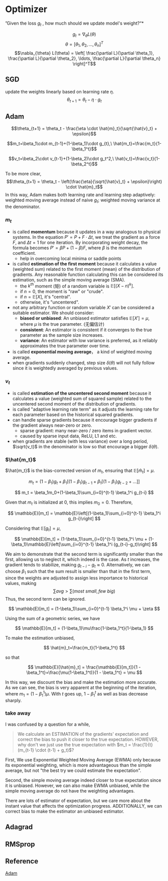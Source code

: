 # Optimizer
”Given the loss $g_t$ , how much should we update model's weight?“*


$$g_t=\nabla_{\theta} L(\theta)$$
$$\theta = [\theta_1, \theta_2, ..., \theta_n]^T$$
$$\nabla_{\theta} L(\theta) = \left[ \frac{\partial L}{\partial \theta_1}, \frac{\partial L}{\partial \theta_2}, \ldots, \frac{\partial L}{\partial \theta_n} \right]^T$$
## SGD
update the weights linearly based on learning rate $\eta$.
$$\theta_{t+1}=\theta_t-\eta \cdot g_t$$

## Adam
$$\theta_{t+1} = \theta_t - \frac{\eta \cdot \hat{m}_t}{\sqrt{\hat{v}_t} + \epsilon}$$

$$m_t=\beta_1\cdot m_{t-1}+(1-\beta_1)\cdot g_{t},\ \hat{m_t}=\frac{m_t}{1-\beta_1^t}$$

$$v_t=\beta_2\cdot v_{t-1}+(1-\beta_2)\cdot g_t^2,\ \hat{v_t}=\frac{v_t}{1-\beta_2^t}$$

To be more clear,
$$\theta_{t+1} = \theta_t - \left(\frac{\eta}{\sqrt{\hat{v}_t} + \epsilon}\right) \cdot \hat{m}_t$$
In this way, Adam makes both learning rate and learning step adaptively: weighted moving average instead of naive $g_t$; weighted moving variance at the denominator.

### $m_t$
- is called **momentum** because it updates in a way analogous to physical systems. In the equation $P' = P + F \cdot \Delta t$, we treat the gradient as a force $F$, and $\Delta t = 1$ for one iteration. By incorporating weight decay, the formula becomes $P' = \beta P + (1 - \beta)F$, where $\beta$ is the momentum coefficient.
  - help in overcoming local minima or saddle points
- is called **estimation of the first moment** because it calculates a value (weighted sum) related to the first moment (mean) of the distribution of gradients. Any reasonable function calculating this can be considered its estimation, such as the simple moving average (SMA). 
  - the $k^{th}$ moment (矩) of a random variable is $\mathbb{E}[(X - n)^k]$.
  - if $n = 0$, the moment is "raw" or "crude".
  - if $n = \mathbb{E}[X]$, it's "central". 
  - otherwise, it's "uncentered".
- not any arbitrary function or random variable $X'$ can be considered a suitable estimator. We should consider: 
  - **biased or unbiased**: An unbiased estimator satisfies $\mathbb{E}[X'] = \mu$, where $\mu$ is the true parameter. (无偏估计)
  - **consistent**: An estimator is consistent if it converges to the true parameter as the sample size increases.
  - **variance**: An estimator with low variance is preferred, as it reliably approximates the true parameter over time.
- is called **exponential moving average**， a kind of weighted moving average.
- when gradients suddenly changed, step size $\delta(\theta)$ will not fully follow since it is weightedly averaged by previous values.

### $v_t$
-  is called **estimation of the uncentered second moment** because it calculates a value (weighted sum of squared sample) related to the uncentered second moment of the distribution of gradients.
-  is called "adaptive learning rate term" as it adjusts the learning rate for each parameter based on the historical squared gradients.
-  can handle sparse gradients because it encourage bigger gradients if the gradient always near-zero or zero.
   -  sparse gradient: many near-zero / zero items in gradient vector.
   -  caused by sparse input data, ReLU, L1 and etc.
- when gradients are stable (with less variance) over a long period, $\sqrt{v_t}$ in the denominator is low so that encourage a bigger $\delta(\theta)$.


### $\hat{m_t}$

$\hat{m_t}$ is the bias-corrected version of $m_t$, ensuring that $\mathbb{E}[\hat{m}_t] = \mu$.

$$
m_t = (1-\beta_1)g_t + \beta_1[(1-\beta_1)g_{t-1} + \beta_1[(1-\beta_1)g_{t-2} + \ldots]]
$$

$$
m_t = \beta_1m_0+(1-\beta_1)\sum_{i=0}^{t-1} \beta_1^i g_{t-i}
$$

Given that $m_t$ is initialized at 0, this implies $m_0 = 0$. Therefore,

$$
\mathbb{E}[m_t] = \mathbb{E}\left[(1-\beta_1)\sum_{i=0}^{t-1} \beta_1^i g_{t-i}\right]
$$

Considering that $\mathbb{E}[g_t] = \mu$,

$$
\mathbb{E}[m_t] = (1-\beta_1)\sum_{i=0}^{t-1} \beta_1^i \mu + (1-\beta_1)\mathbb{E}\left[\sum_{i=0}^{t-1} \beta_1^i (g_{t-i}-g_t)\right]
$$

We aim to demonstrate that the second term is significantly smaller than the first, allowing us to neglect it, which indeed is the case. As $t$ increases, the gradient tends to stabilize, making $g_{t-i} - g_t \approx 0$. Alternatively, we can choose $\beta_1$ such that the sum result is smaller than that in the first term, since the weights are adjusted to assign less importance to historical values, making 
$$\sum{avg}>\sum{(most\ small, few\ big)}$$
Thus, the second term can be ignored.

$$
\mathbb{E}[m_t] = (1-\beta_1)\sum_{i=0}^{t-1} \beta_1^i \mu + \zeta
$$

Using the sum of a geometric series, we have

$$
\mathbb{E}[m_t] = (1-\beta_1)\mu\frac{1-\beta_1^t}{1-\beta_1}
$$

To make the estimation unbiased,

$$
\hat{m}_t=\frac{m_t}{1-\beta_1^t}
$$

so that

$$
\mathbb{E}[\hat{m}_t] = \frac{\mathbb{E}[m_t]}{1 - \beta_1^t}=\frac{\mu(1-\beta_1^t)}{1 - \beta_1^t} = \mu
$$

In this way, we discount the bias and make the estimation more accurate. As we can see, the bias is very apparent at the beginning of the iteration, where $m_1=(1-\beta_1^1)\mu$. With $t$ goes up, $1-\beta_1^t$ as well as bias decrease sharply.

### take away
I was confused by a question for a while, 

>We calculate an ESTIMATION of the gradients' expectation and correct the bias to push it closer to the true expectation. HOWEVER, why don't we just use the true expectation with $m_t = \frac{1}{t}(m_{t-1} \cdot (t-1) + g_t)$?

First, We use Exponential Weighted Moving Average (EWMA) only because its exponential weighting, which is more advantageous than the simple average, but not "the best try we could estimate the expectation".

Second, the simple moving average indeed closer to true expectation since it is unbiased. However, we can also make EWMA unbiased, while the simple moving average do not have the weighting advantages.

There are lots of estimator of expectation, but we care more about the instant value that affects the optimization progress. ADDITIONALLY, we can correct bias to make the estimator an unbiased estimator.



## Adagrad
## RMSprop

## Reference
[Adam](https://blog.csdn.net/qq_38204302/article/details/120065362)